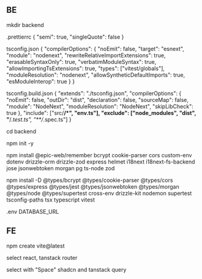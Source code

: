 ## BE
mkdir backend

.prettierrc
{
  "semi": true,
  "singleQuote": false
}

tsconfig.json
{
  "compilerOptions": {
    "noEmit": false,
    "target": "esnext",
    "module": "nodenext",
    "rewriteRelativeImportExtensions": true,
    "erasableSyntaxOnly": true,
    "verbatimModuleSyntax": true,
    "allowImportingTsExtensions": true,
    "types": ["vitest/globals"],
    "moduleResolution": "nodenext",
    "allowSyntheticDefaultImports": true,
    "esModuleInterop": true
  }
}

tsconfig.build.json
{
	"extends": "./tsconfig.json",
	"compilerOptions": {
		"noEmit": false,
		"outDir": "dist",
		"declaration": false,
		"sourceMap": false,
		"module": "NodeNext",
		"moduleResolution": "NodeNext",
		"skipLibCheck": true
	},
	"include": ["src/**/*", "env.ts"],
	"exclude": ["node_modules", "dist", "**/*.test.ts", "**/*.spec.ts"]
}


cd backend

npm init -y

npm install @epic-web/remember bcrypt cookie-parser cors custom-env dotenv drizzle-orm drizzle-zod express helmet i18next i18next-fs-backend jose jsonwebtoken morgan pg ts-node zod

npm install -D @types/bcrypt @types/cookie-parser @types/cors @types/express @types/jest @types/jsonwebtoken @types/morgan @types/node @types/supertest cross-env drizzle-kit nodemon supertest tsconfig-paths tsx typescript vitest

.env
DATABASE_URL

## FE
npm create vite@latest

select react, tanstack router

select with "Space" shadcn and tanstack query